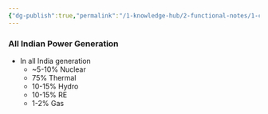 ```yaml
---
{"dg-publish":true,"permalink":"/1-knowledge-hub/2-functional-notes/1-career-notes/2-general-technical-notes/all-other-notes/indian-power-generation-details/","noteIcon":""}
---
```


### All Indian Power Generation
- In all India generation 
	- ~5-10% Nuclear
	- 75% Thermal
	- 10-15% Hydro
	- 10-15% RE
	- 1-2% Gas
	